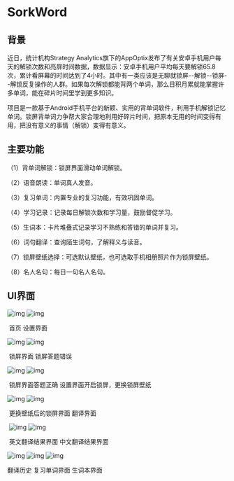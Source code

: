 # SorkWord

## **背景**

近日，统计机构Strategy Analytics旗下的AppOptix发布了有关安卓手机用户每天的解锁次数和亮屏时间数据，数据显示：安卓手机用户平均每天要解锁65.8次，累计看屏幕的时间达到了4小时。其中有一类应该是无聊就锁屏--解锁--锁屏--解锁反复操作的人群。如果每次解锁都能背两个单词，那么日积月累就能掌握许多单词，能在碎片时间里学到更多知识。

项目是一款基于Android手机平台的新颖、实用的背单词软件，利用手机解锁记忆单词。锁屏背单词力争帮大家合理地利用好碎片时间，把原本无用的时间变得有用，把没有意义的事情（解锁）变得有意义。

## **主要功能**

（1）背单词解锁：锁屏界面滑动单词解锁。

（2）语音朗读：单词真人发音。

（3）复习单词：内置专业的复习功能，有效巩固单词。

（4）学习记录：记录每日解锁次数和学习量，鼓励督促学习。

（5）生词本：卡片堆叠式记录学习不熟练和答错的单词并复习。

（6）词句翻译：查询陌生词句，了解释义与读音。

（7）锁屏壁纸选择：可选默认壁纸，也可选取手机相册照片作为锁屏壁纸。

（8）名人名句：每日一句名人名句。

## **UI界面**

 

![img](file:///C:\Users\csm\AppData\Local\Temp\ksohtml\wps519B.tmp.jpg)		![img](file:///C:\Users\csm\AppData\Local\Temp\ksohtml\wps51AC.tmp.jpg)

​                                   首页	                  							设置界面

![img](file:///C:\Users\csm\AppData\Local\Temp\ksohtml\wps51AD.tmp.jpg)		![img](file:///C:\Users\csm\AppData\Local\Temp\ksohtml\wps51AE.tmp.jpg)

​                               锁屏界面	                           					锁屏答题错误

![img](file:///C:\Users\csm\AppData\Local\Temp\ksohtml\wps51BE.tmp.jpg)		![img](file:///C:\Users\csm\AppData\Local\Temp\ksohtml\wps51BF.tmp.jpg)

​                        锁屏界面答题正确	                  			设置界面开启锁屏，更换锁屏壁纸

![img](file:///C:\Users\csm\AppData\Local\Temp\ksohtml\wps51C0.tmp.jpg)		![img](file:///C:\Users\csm\AppData\Local\Temp\ksohtml\wps51D1.tmp.jpg)

​                   更换壁纸后的锁屏界面	                       				   翻译界面

​	![img](file:///C:\Users\csm\AppData\Local\Temp\ksohtml\wps51D2.tmp.jpg)        ![img](file:///C:\Users\csm\AppData\Local\Temp\ksohtml\wps51D3.tmp.jpg)	

​                             英文翻译结果界面				 中文翻译结果界面

![img](file:///C:\Users\csm\AppData\Local\Temp\ksohtml\wps51E4.tmp.jpg)   ![img](file:///C:\Users\csm\AppData\Local\Temp\ksohtml\wps51E5.tmp.jpg)   ![img](file:///C:\Users\csm\AppData\Local\Temp\ksohtml\wps51E6.tmp.jpg)

翻译历史					复习单词界面				 生词本界面